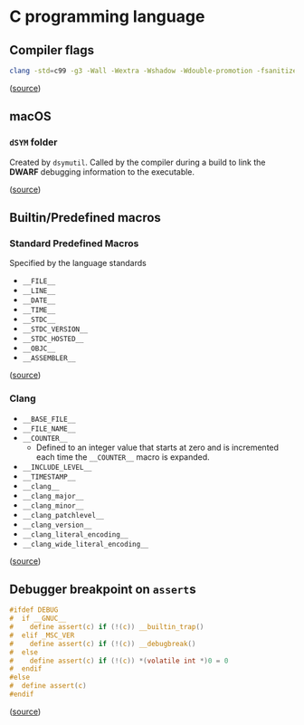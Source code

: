 # C programming language

## Compiler flags

```bash
clang -std=c99 -g3 -Wall -Wextra -Wshadow -Wdouble-promotion -fsanitize=address,undefined -Wstrict-prototypes -Wmissing-prototypes
```

([source](https://nullprogram.com/blog/2023/04/29/))

## macOS

### `dSYM` folder

Created by `dsymutil`. Called by the compiler during a build to link the **DWARF** debugging information to the executable.

([source](https://stackoverflow.com/a/32299029))

## Builtin/Predefined macros

### Standard Predefined Macros

Specified by the language standards

- `__FILE__`
- `__LINE__`
- `__DATE__`
- `__TIME__`
- `__STDC__`
- `__STDC_VERSION__`
- `__STDC_HOSTED__`
- `__OBJC__`
- `__ASSEMBLER__`

([source](https://gcc.gnu.org/onlinedocs/cpp/Standard-Predefined-Macros.html))

### Clang

- `__BASE_FILE__`
- `__FILE_NAME__`
- `__COUNTER__`
  - Defined to an integer value that starts at zero and is incremented each time the `__COUNTER__` macro is expanded.
- `__INCLUDE_LEVEL__`
- `__TIMESTAMP__`
- `__clang__`
- `__clang_major__`
- `__clang_minor__`
- `__clang_patchlevel__`
- `__clang_version__`
- `__clang_literal_encoding__`
- `__clang_wide_literal_encoding__`

([source](https://clang.llvm.org/docs/LanguageExtensions.html#builtin-macros))

## Debugger breakpoint on `assert`s

```c
#ifdef DEBUG
#  if __GNUC__
#    define assert(c) if (!(c)) __builtin_trap()
#  elif _MSC_VER
#    define assert(c) if (!(c)) __debugbreak()
#  else
#    define assert(c) if (!(c)) *(volatile int *)0 = 0
#  endif
#else
#  define assert(c)
#endif
```

([source](https://nullprogram.com/blog/2022/06/26/))

